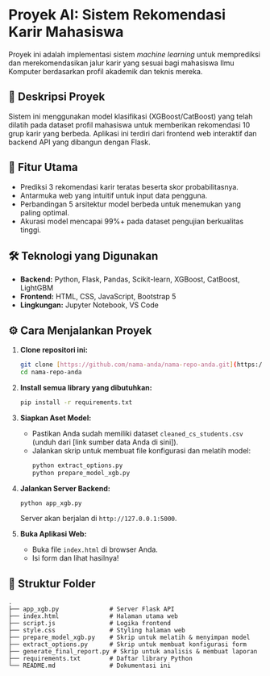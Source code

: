 # Proyek AI: Sistem Rekomendasi Karir Mahasiswa

Proyek ini adalah implementasi sistem *machine learning* untuk memprediksi dan merekomendasikan jalur karir yang sesuai bagi mahasiswa Ilmu Komputer berdasarkan profil akademik dan teknis mereka.

## 📝 Deskripsi Proyek

Sistem ini menggunakan model klasifikasi (XGBoost/CatBoost) yang telah dilatih pada dataset profil mahasiswa untuk memberikan rekomendasi 10 grup karir yang berbeda. Aplikasi ini terdiri dari frontend web interaktif dan backend API yang dibangun dengan Flask.

## 🚀 Fitur Utama
-   Prediksi 3 rekomendasi karir teratas beserta skor probabilitasnya.
-   Antarmuka web yang intuitif untuk input data pengguna.
-   Perbandingan 5 arsitektur model berbeda untuk menemukan yang paling optimal.
-   Akurasi model mencapai 99%+ pada dataset pengujian berkualitas tinggi.

## 🛠️ Teknologi yang Digunakan
-   **Backend:** Python, Flask, Pandas, Scikit-learn, XGBoost, CatBoost, LightGBM
-   **Frontend:** HTML, CSS, JavaScript, Bootstrap 5
-   **Lingkungan:** Jupyter Notebook, VS Code

## ⚙️ Cara Menjalankan Proyek

1.  **Clone repositori ini:**
    ```bash
    git clone [https://github.com/nama-anda/nama-repo-anda.git](https://github.com/nama-anda/nama-repo-anda.git)
    cd nama-repo-anda
    ```

2.  **Install semua library yang dibutuhkan:**
    ```bash
    pip install -r requirements.txt
    ```

3.  **Siapkan Aset Model:**
    * Pastikan Anda sudah memiliki dataset `cleaned_cs_students.csv` (unduh dari [link sumber data Anda di sini]).
    * Jalankan skrip untuk membuat file konfigurasi dan melatih model:
        ```bash
        python extract_options.py
        python prepare_model_xgb.py
        ```

4.  **Jalankan Server Backend:**
    ```bash
    python app_xgb.py
    ```
    Server akan berjalan di `http://127.0.0.1:5000`.

5.  **Buka Aplikasi Web:**
    * Buka file `index.html` di browser Anda.
    * Isi form dan lihat hasilnya!

## 📂 Struktur Folder
```
.
├── app_xgb.py              # Server Flask API
├── index.html              # Halaman utama web
├── script.js               # Logika frontend
├── style.css               # Styling halaman web
├── prepare_model_xgb.py    # Skrip untuk melatih & menyimpan model
├── extract_options.py      # Skrip untuk membuat konfigurasi form
├── generate_final_report.py # Skrip untuk analisis & membuat laporan
├── requirements.txt        # Daftar library Python
└── README.md               # Dokumentasi ini
